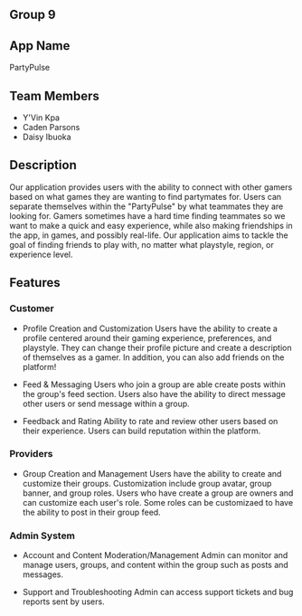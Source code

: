 ## Group 9

## App Name

PartyPulse

## Team Members

- Y'Vin Kpa
- Caden Parsons
- Daisy Ibuoka

## Description

Our application provides users with the ability to connect with other gamers based on what games they are wanting to find partymates for. Users can separate themselves within the "PartyPulse" by what teammates they are looking for. Gamers sometimes have a hard time finding teammates so we want to make a quick and easy experience, while also making friendships in the app, in games, and possibly real-life. Our application aims to tackle the goal of finding friends to play with, no matter what playstyle, region, or experience level. 

## Features

### Customer

- Profile Creation and Customization
Users have the ability to create a profile centered around their gaming experience, preferences, and playstyle. They can change their profile picture and create a description of themselves as a gamer. In addition, you can also add friends on the platform!

- Feed & Messaging
Users who join a group are able create posts within the group's feed section. Users also have the ability to direct message other users or send message within a group.

- Feedback and Rating
Ability to rate and review other users based on their experience. Users can build reputation within the platform.

### Providers

- Group Creation and Management
Users have the ability to create and customize their groups. Customization include group avatar, group banner,  and group roles. Users who have create a group are owners and can customize each user's role. Some roles can be customizaed to have the ability to post in their group feed.


### Admin System

- Account and Content Moderation/Management
Admin can monitor and manage users, groups, and content within the group such as posts and messages.

- Support and Troubleshooting
Admin can access support tickets and bug reports sent by users.


